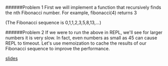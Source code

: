 ######Problem 1
First we will implement a function that recursively finds the nth Fibonacci number.  For example, fibonacci(4) returns 3

(The Fibonacci sequence is 0,1,1,2,3,5,8,13,...)

######Problem 2
If we were to run the above in REPL, we'll see for larger numbers it is very slow.  In fact, even numbers as small as 45 can cause REPL to timeout.  Let's use memoization to cache the results of our Fibonacci sequence to improve the performance.

[slides](http://slides.com/pat310/memoization#/)
